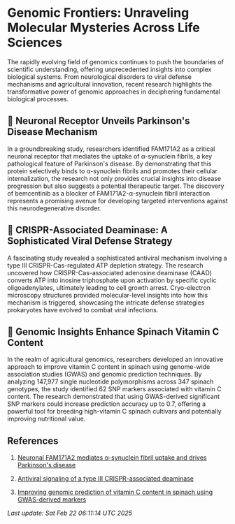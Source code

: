 # Genomic Frontiers: Unraveling Molecular Mysteries Across Life Sciences

The rapidly evolving field of genomics continues to push the boundaries of scientific understanding, offering unprecedented insights into complex biological systems. From neurological disorders to viral defense mechanisms and agricultural innovation, recent research highlights the transformative power of genomic approaches in deciphering fundamental biological processes.

## 🧠 Neuronal Receptor Unveils Parkinson's Disease Mechanism

In a groundbreaking study, researchers identified FAM171A2 as a critical neuronal receptor that mediates the uptake of α-synuclein fibrils, a key pathological feature of Parkinson's disease. By demonstrating that this protein selectively binds to α-synuclein fibrils and promotes their cellular internalization, the research not only provides crucial insights into disease progression but also suggests a potential therapeutic target. The discovery of bemcentinib as a blocker of FAM171A2-α-synuclein fibril interaction represents a promising avenue for developing targeted interventions against this neurodegenerative disorder.

## 🦠 CRISPR-Associated Deaminase: A Sophisticated Viral Defense Strategy

A fascinating study revealed a sophisticated antiviral mechanism involving a type III CRISPR-Cas-regulated ATP depletion strategy. The research uncovered how CRISPR-Cas-associated adenosine deaminase (CAAD) converts ATP into inosine triphosphate upon activation by specific cyclic oligoadenylates, ultimately leading to cell growth arrest. Cryo-electron microscopy structures provided molecular-level insights into how this mechanism is triggered, showcasing the intricate defense strategies prokaryotes have evolved to combat viral infections.

## 🌱 Genomic Insights Enhance Spinach Vitamin C Content

In the realm of agricultural genomics, researchers developed an innovative approach to improve vitamin C content in spinach using genome-wide association studies (GWAS) and genomic prediction techniques. By analyzing 147,977 single nucleotide polymorphisms across 347 spinach genotypes, the study identified 62 SNP markers associated with vitamin C content. The research demonstrated that using GWAS-derived significant SNP markers could increase prediction accuracy up to 0.7, offering a powerful tool for breeding high-vitamin C spinach cultivars and potentially improving nutritional value.

## References

1. [Neuronal FAM171A2 mediates α-synuclein fibril uptake and drives Parkinson's disease](https://pubmed.ncbi.nlm.nih.gov/39977508)

2. [Antiviral signaling of a type III CRISPR-associated deaminase](https://pubmed.ncbi.nlm.nih.gov/39666823)

3. [Improving genomic prediction of vitamin C content in spinach using GWAS-derived markers](https://pubmed.ncbi.nlm.nih.gov/39984864)

*Last update: Sat Feb 22 06:11:14 UTC 2025*

